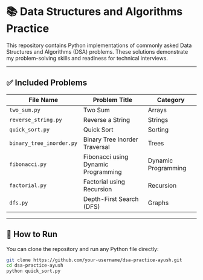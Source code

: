 # 📚 Data Structures and Algorithms Practice

This repository contains Python implementations of commonly asked Data Structures and Algorithms (DSA) problems. These solutions demonstrate my problem-solving skills and readiness for technical interviews.

---

## ✅ Included Problems

| File Name               | Problem Title                      | Category        |
|------------------------|------------------------------------|-----------------|
| `two_sum.py`           | Two Sum                            | Arrays          |
| `reverse_string.py`    | Reverse a String                   | Strings         |
| `quick_sort.py`        | Quick Sort                         | Sorting         |
| `binary_tree_inorder.py` | Binary Tree Inorder Traversal   | Trees           |
| `fibonacci.py`         | Fibonacci using Dynamic Programming| Dynamic Programming |
| `factorial.py`         | Factorial using Recursion          | Recursion       |
| `dfs.py`               | Depth-First Search (DFS)           | Graphs          |

---

## 🧠 How to Run

You can clone the repository and run any Python file directly:

```bash
git clone https://github.com/your-username/dsa-practice-ayush.git
cd dsa-practice-ayush
python quick_sort.py
